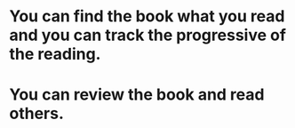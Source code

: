 # You can find the book what you read and you can track the progressive of the reading.
# You can review the book and read others. 
